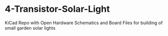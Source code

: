 # 4-Transistor-Solar-Light
KiCad Repo with Open Hardware Schematics and Board Files for building of small garden solar lights

